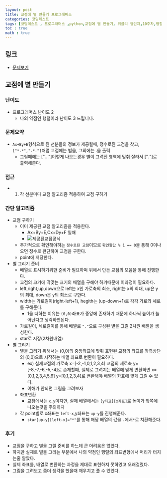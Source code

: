 ```yaml
---
layout: post
title: 교점에 별 만들기 프로그래머스
categories: 코딩테스트
tags: [코딩테스트 , 프로그래머스 ,python,교점에 별 만들기, 위클리 챌린지,10주차,행렬]
toc : true
math : true
---
```


## 링크
- [문제보기](https://programmers.co.kr/learn/courses/30/lessons/87377)

## 교점에 별 만들기

### 난이도
- 프로그래머스 난이도 2
  - 나의 약점인 행렬이라 난이도 3 드립니다.

### 문제요약
- `Ax+By+E`형식으로 된 선분들의 정보가 제공될때, 정수로된 교점을 찾고, `["*.*",".*."]`처럼 교점에는 별을, 그외에는 .을 출력
  - 그릴때에는 ["*.*.."]이렇게 나오는경우 별이 그려진 영역에 맞춰 잘라서 ["*.*"]로 출력해준다.

### 접근
- 1. 각 선분마다 교점 알고리즘 적용하여 교점 구하기

### 간단 알고리즘
- 교점 구하기 
  - 이미 제공된 교점 알고리즘을 적용한다.
    - Ax+By+E,Cx+Dy+F 일때
    - ![제공된교점공식](https://grepp-programmers.s3.ap-northeast-2.amazonaws.com/files/production/133f75ab-a22a-476b-92c2-587cea721944/RisingStarExpression.png)
  - 추가적으로 확인해야하는 `정수로된 교점`이므로 `확인할값 % 1 == 0`을 통해 0이나오면 정수로 판단하여 교점을 구한다.
  - point에 저장한다.
- 별 그리기 준비
  - 배열로 표시하기위한 준비가 필요하며 위에서 만든 교점의 모음을 통해 진행한다.
  - 교점의 크기에 딱맞는 크기의 배열을 구해야 하기때문에 이과정이 필요하다.
  - left,right,up,down으로 left는 x인 가로축의 최소, right는 x의 최대, up은 y의 최대, down은 y의 최소로 구한다.
  - width는 가로길이(right-left+1), hegith는 (up-down+1)로 각각 가로와 세로를 구해준다.
    - 1을 더하는 이유는 `(0,0)`좌표가 중앙에 존재하기 때문에 하나씩 높이가 늘어난다고 생각하면된다.
  - 가로길이, 세로길이를 통해 배열로 `"."`으로 구성된 별을 그릴 2차원 배열을 생성한다.
  - star로 저장(2차원배열)
- 별 그리기
  - 별을 그리기 위해서는 (0,0)의 중앙좌표에 맞춰 표현된 교점의 좌표를 좌측상단의 (0,0)으로 시작하는 배열 좌표로 변환이 필요하다.
    - ex) 실제교점의 가로축 x=[-2,-1,0,1,2,3,4] 교점의 세로축 y=[-8,-7,-6,-5,-4]로 존재할때, 실제로 그려지는 배열에 맞게 변환하면 x=[0,1,2,3,4,5,6] y=[0,1,2,3,4]로 변환해야 배열의 좌표에 맞게 그릴 수 있다.
    - 이해가 안되면 그림을 그려보자
  - 좌표변환
    - 교점에서는 `x,y`이지만, 실제 배열에서는 `[y좌표][x좌표]`로 높이가 앞쪽에 나오는것을 주의하자
  - 각 point별로 x좌표는 `left-x`,y좌표는 `up-y`를 진행해준다.
    - `star[up-y][left-x]="*"`를 통해 해당 배열의 값을 `.`에서`*`로 치환해준다.


### 후기
- 교점을 구하고 별을 그릴 준비를 하느데 큰 어려움은 없었다.
- 하지만 실제로 별을 그리는 부분에서 나의 약점인 행렬의 좌표변형에서 머리가 터지는줄 알았다.
- 실제 좌표를, 배열로 변환하는 과정을 제대로 표현하지 못하였고 오래걸렸다.
- 그림을 그려보고 좀더 생각을 했을때 깨우치고 풀 수 있었다.


